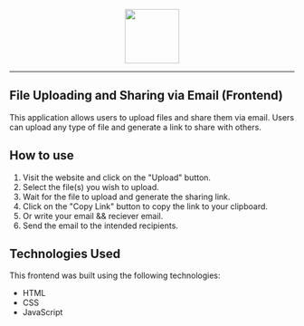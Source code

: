 <p align="center">
  <a href="https://chrome.google.com/webstore/detail/cp-contest-calendar/nchadgecfkcdikollfdhgobmjoeaiegd?hl=en&authuser=0">
    <img src="https://github.com/getlost01/dlink-share/assets/79409258/68d0b24d-6f40-45e9-9c6e-0dfddd5a34fb" height="96">
  </a>
</p>

----

## File Uploading and Sharing via Email (Frontend)

This application allows users to upload files and share them via email. Users can upload any type of file and generate a link to share with others. 

## How to use

1. Visit the website and click on the "Upload" button.
2. Select the file(s) you wish to upload.
3. Wait for the file to upload and generate the sharing link.
4. Click on the "Copy Link" button to copy the link to your clipboard.
5. Or write your email && reciever email.
6. Send the email to the intended recipients.

## Technologies Used

This frontend was built using the following technologies:

- HTML
- CSS
- JavaScript

